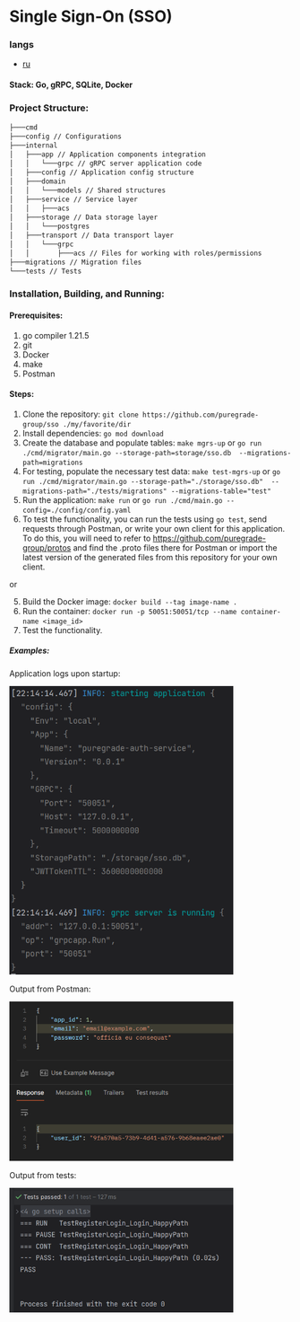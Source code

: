 # Single Sign-On (SSO)

### langs
- [ru](https://github.com/puregrade-group/sso/blob/master/README_ru.md)

#### Stack: Go, gRPC, SQLite, Docker

### Project Structure:
```
├───cmd
├───config // Configurations
├───internal
│   ├───app // Application components integration
│   │   └───grpc // gRPC server application code
│   ├───config // Application config structure
│   ├───domain
│   │   └───models // Shared structures
│   ├───service // Service layer
│   │   ├───acs
│   ├───storage // Data storage layer
│   │   └───postgres
│   ├───transport // Data transport layer
│   │   └───grpc
│   │       ├───acs // Files for working with roles/permissions
├───migrations // Migration files
└───tests // Tests
```

### Installation, Building, and Running:

#### Prerequisites:
1. go compiler 1.21.5
2. git
3. Docker
4. make
5. Postman

#### Steps:
1. Clone the repository: `git clone https://github.com/puregrade-group/sso ./my/favorite/dir`
2. Install dependencies: `go mod download`
3. Create the database and populate tables: `make mgrs-up` or `go run ./cmd/migrator/main.go --storage-path=storage/sso.db  --migrations-path=migrations`
4. For testing, populate the necessary test data: `make test-mgrs-up` or `go run ./cmd/migrator/main.go --storage-path="./storage/sso.db"  --migrations-path="./tests/migrations" --migrations-table="test"`
5. Run the application: `make run` or `go run ./cmd/main.go --config=./config/config.yaml`
6. To test the functionality, you can run the tests using `go test`, send requests through Postman, or write your own client for this application. To do this, you will need to refer to https://github.com/puregrade-group/protos and find the .proto files there for Postman or import the latest version of the generated files from this repository for your own client.

or

5. Build the Docker image: `docker build --tag image-name .`
6. Run the container: `docker run -p 50051:50051/tcp --name container-name <image_id>`
7. Test the functionality.

##### Examples:

Application logs upon startup:
<p align="left"><img width="400px" src="https://github.com/puregrade-group/sso/raw/master/example/execute_log.png" alt="execute_log.png"/></p>

Output from Postman:
<p align="left"><img width="400px" src="https://github.com/puregrade-group/sso/raw/master/example/postman_output.png" alt="postman_output.png"/></p>

Output from tests:
<p align="left"><img width="400px" src="https://github.com/puregrade-group/sso/raw/master/example/test_output.png" alt="test_output.png"/></p>